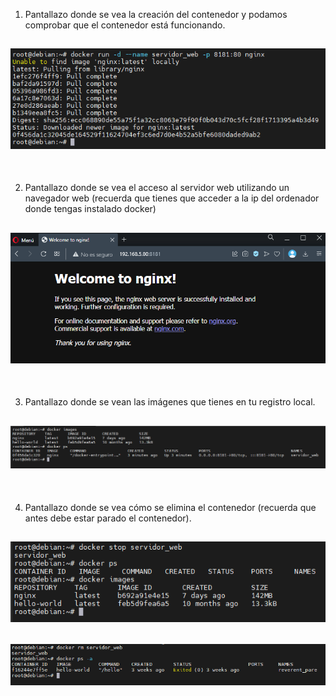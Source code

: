 1. Pantallazo donde se vea la creación del contenedor y podamos comprobar que el contenedor está funcionando.

![Imagen](./images/1.png)
---
<br>

2. Pantallazo donde se vea el acceso al servidor web utilizando un navegador web (recuerda que tienes que acceder a la ip del ordenador donde tengas instalado docker)

![Imagen](./images/2.png)
---
<br>

3. Pantallazo donde se vean las imágenes que tienes en tu registro local.

![Imagen](./images/3.png)
---
<br>

4. Pantallazo donde se vea cómo se elimina el contenedor (recuerda que antes debe estar parado el contenedor).

![Imagen](./images/4.png)
---
![Imagen](./images/5.png)
---
<br>